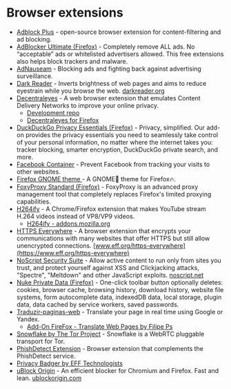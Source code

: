 # Browser extensions

- [Adblock Plus](https://gitlab.com/eyeo/adblockplus/adblockpluschrome) - open-source browser extension for content-filtering and ad blocking.
- [AdBlocker Ultimate (Firefox)](https://addons.mozilla.org/en-US/firefox/addon/adblocker-ultimate/?utm_source=addons.mozilla.org&utm_medium=referral&utm_content=search) - Completely remove ALL ads. No “acceptable” ads or whitelisted advertisers allowed. This free extensions also helps block trackers and malware.
- [AdNauseam](https://addons.mozilla.org/en-US/firefox/addon/adnauseam/) - Blocking ads and fighting back against advertising surveillance.
- [Dark Reader](https://github.com/darkreader/darkreader) - Inverts brightness of web pages and aims to reduce eyestrain while you browse the web. [darkreader.org](https://darkreader.org/)
- [Decentraleyes](https://decentraleyes.org/) - A web browser extension that emulates Content Delivery Networks to improve your online privacy.
  - [Development repo](https://git.synz.io/Synzvato/decentraleyes)
  - [Decentraleyes for Firefox](https://addons.mozilla.org/en-US/firefox/addon/decentraleyes/)
- [DuckDuckGo Privacy Essentials (Firefox)](https://addons.mozilla.org/en-US/firefox/addon/duckduckgo-for-firefox/?utm_source=addons.mozilla.org&utm_medium=referral&utm_content=search) - Privacy, simplified. Our add-on provides the privacy essentials you need to seamlessly take control of your personal information, no matter where the internet takes you: tracker blocking, smarter encryption, DuckDuckGo private search, and more.
- [Facebook Container](https://github.com/mozilla/contain-facebook) - Prevent Facebook from tracking your visits to other websites.
- [Firefox GNOME theme ](https://github.com/rafaelmardojai/firefox-gnome-theme) - A GNOME👣 theme for Firefox🔥.
- [FoxyProxy Standard (Firefox)](https://addons.mozilla.org/en-US/firefox/addon/foxyproxy-standard) - FoxyProxy is an advanced proxy management tool that completely replaces Firefox's limited proxying capabilities.
- [H264ify](https://github.com/erkserkserks/h264ify) - A Chrome/Firefox extension that makes YouTube stream H.264 videos instead of VP8/VP9 videos.
  - [H264ify - addons.mozilla.org](https://addons.mozilla.org/en-US/firefox/addon/h264ify/)
- [HTTPS Everywhere](https://github.com/EFForg/https-everywhere) - A browser extension that encrypts your communications with many websites that offer HTTPS but still allow unencrypted connections. [www.eff.org/https-everywhere](https://www.eff.org/https-everywhere)
- [NoScript Security Suite](https://github.com/hackademix/noscript) - Allow active content to run only from sites you trust, and protect yourself against XSS and Clickjacking attacks, "Spectre", "Meltdown" and other JavaScript exploits. [noscript.net](https://noscript.net/)
- [Nuke Private Data (Firefox)](https://addons.mozilla.org/en-US/firefox/addon/nukeprivatedata/) - One-click toolbar button optionally deletes: cookies, browser cache, browsing history, download history, website file systems, form autocomplete data, indexedDB data, local storage, plugin data, data cached by service workers, saved passwords.
- [Traduzir-paginas-web](https://github.com/FilipePS/Traduzir-paginas-web) - Translate your page in real time using Google or Yandex.
  - [Add-On FireFox - Translate Web Pages by Filipe Ps](https://addons.mozilla.org/en-US/firefox/addon/traduzir-paginas-web/)
- [Snowflake by The Tor Project](https://snowflake.torproject.org) - Snowflake is a WebRTC pluggable transport for Tor.
- [PhishDetect Extension](https://github.com/phishdetect/phishdetect-extension) - Browser extension that complements the PhishDetect service.
- [Privacy Badger by EFF Technologists](https://addons.mozilla.org/en-US/firefox/addon/privacy-badger17/)
- [uBlock Origin](https://github.com/gorhill/uBlock) - An efficient blocker for Chromium and Firefox. Fast and lean. [ublockorigin.com](https://ublockorigin.com/)
